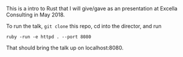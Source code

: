 This is a intro to Rust that I will give/gave as an presentation at Excella Consulting
in May 2018.

To run the talk, `git clone` this repo, cd into the director, and run

```
ruby -run -e httpd . --port 8080
```

That should bring the talk up on localhost:8080.

